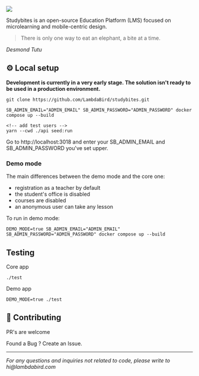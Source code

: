 ![](https://studybites.app/static/logo-3f147537b7f8ab547795ac93e5b10b24.png)

Studybites is an open-source Education Platform (LMS) focused on microlearning and mobile-centric design.

> There is only one way to eat an elephant, a bite at a time.

_Desmond Tutu_

## ⚙️ Local setup

**Development is currently in a very early stage. The solution isn't ready to be used in a production environment.**

```
git clone https://github.com/LambdaBird/studybites.git

SB_ADMIN_EMAIL="ADMIN_EMAIL" SB_ADMIN_PASSWORD="ADMIN_PASSWORD" docker compose up --build

<!-- add test users -->
yarn --cwd ./api seed:run
```

Go to http://localhost:3018 and enter your SB_ADMIN_EMAIL and SB_ADMIN_PASSWORD you've set upper.

### Demo mode

The main differences between the demo mode and the core one:

- registration as a teacher by default
- the student's office is disabled
- courses are disabled
- an anonymous user can take any lesson

To run in demo mode:

```
DEMO_MODE=true SB_ADMIN_EMAIL="ADMIN_EMAIL" SB_ADMIN_PASSWORD="ADMIN_PASSWORD" docker compose up --build
```

## Testing

Core app

```
./test
```

Demo app

```
DEMO_MODE=true ./test
```

## 🤝 Contributing

PR's are welcome

Found a Bug ? Create an Issue.

---

_For any questions and inquiries not related to code, please write to hi@lambdabird.com_
